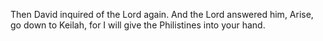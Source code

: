 Then David inquired of the Lord again. And the Lord answered him, Arise, go down to Keilah, for I will give the Philistines into your hand.
